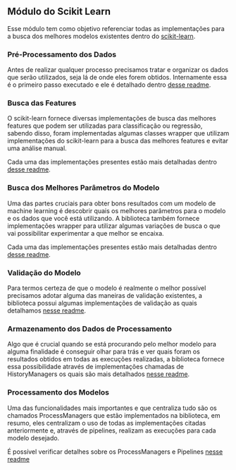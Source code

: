 ## Módulo do Scikit Learn

Esse módulo tem como objetivo referenciar todas as implementações para a busca dos melhores 
modelos existentes dentro do [scikit-learn](https://scikit-learn.org/stable/).

### Pré-Processamento dos Dados

Antes de realizar qualquer processo precisamos tratar e organizar os dados que serão utilizados,
seja lá de onde eles forem obtidos. Internamente essa é o primeiro passo executado e ele é detalhado
dentro [desse readme](https://github.com/nikolasluiz123/MLModelTuner/blob/master/wrappers/common/data_pre_processor/README.md).

### Busca das Features

O scikit-learn fornece diversas implementações de busca das melhores features que podem ser
utilizadas para classificação ou regressão, sabendo disso, foram implementadas algumas classes
wrapper que utilizam implementações do scikit-learn para a busca das melhores features e evitar
uma análise manual.

Cada uma das implementações presentes estão mais detalhadas dentro [desse readme](https://github.com/nikolasluiz123/MLModelTunner/blob/master/scikit_learn/features_search/README.md).

### Busca dos Melhores Parâmetros do Modelo

Uma das partes cruciais para obter bons resultados com um modelo de machine learning é 
descobrir quais os melhores parâmetros para o modelo e os dados que você está utilizando. A
biblioteca também fornece implementações wrapper para utilizar algumas variações de busca o
que vai possibilitar experimentar a que melhor se encaixa.

Cada uma das implementações presentes estão mais detalhadas dentro [desse readme](https://github.com/nikolasluiz123/MLModelTunner/blob/master/scikit_learn/hiper_params_search/README.md).

### Validação do Modelo

Para termos certeza de que o modelo é realmente o melhor possível precisamos adotar alguma das
maneiras de validação existentes, a biblioteca possui algumas implementações de validação as
quais detalhamos [nesse readme](https://github.com/nikolasluiz123/MLModelTunner/blob/master/scikit_learn/validator/README.md).

### Armazenamento dos Dados de Processamento

Algo que é crucial quando se está procurando pelo melhor modelo para alguma finalidade é conseguir
olhar para trás e ver quais foram os resultados obtidos em todas as execuções realizadas, a biblioteca
fornece essa possibilidade através de implementações chamadas de HistoryManagers os quais são
mais detalhados [nesse readme](https://github.com/nikolasluiz123/MLModelTunner/blob/master/scikit_learn/history_manager/README.md).

### Processamento dos Modelos

Uma das funcionalidades mais importantes e que centraliza tudo são os chamados ProcessManagers
que estão implementados na biblioteca, em resumo, eles centralizam o uso de todas as implementações
citadas anteriormente e, através de pipelines, realizam as execuções para cada modelo desejado.

É possível verificar detalhes sobre os ProcessManagers e Pipelines [nesse readme](https://github.com/nikolasluiz123/MLModelTunner/blob/master/scikit_learn/process_manager/README.md)
